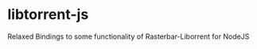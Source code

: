 libtorrent-js
=============

Relaxed Bindings to some functionality of Rasterbar-Liborrent for NodeJS
